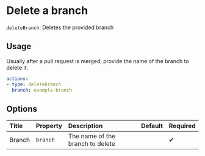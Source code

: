 # Delete a branch

`deleteBranch`: Deletes the provided branch

## Usage

Usually after a pull request is merged, provide the name of the branch to delete it.

```yaml
actions:
- type: deleteBranch
  branch: example-branch
```

## Options

| Title | Property | Description | Default | Required |
| :---- | :--- | :---------- | :------ | :------- |
| Branch | `branch` | The name of the branch to delete |  | ✔ |
